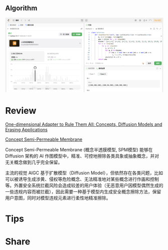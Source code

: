 ## Algorithm

![ianxiao-2024-03-17-lc.png](../../images/temp/ianxiao-2024-03-17-lc.png)

# Review

[One-dimensional Adapter to Rule Them All: Concepts, Diffusion Models and Erasing Applications](https://arxiv.org/abs/2312.16145)

[Concept Semi-Permeable Membrane](https://lyumengyao.github.io/projects/spm)

Concept Semi-Permeable Membrane (概念半透膜模型, SPM模型) 能够在 Diffusion 架构的 AI 作图模型中，精准、可控地擦除各类具象或抽象概念，并对无关概念做到几乎完全保留。

主流的视觉 AIGC 基于扩散模型（Diffusion Model），但依然存在各类问题，比如可以被诱导生成涉黄、侵权等危险概念、无法精准地对某些概念进行作画和控制等。外置安全系统拦截风险会造成较差的用户体验（无恶意用户因模型偶然生成的一些违规内容而被拦截），因此需要一种基于模型内生成安全概念擦除方法，保留用户意图，同时对模型违规元素进行柔性地精准擦除。

# Tips


# Share
